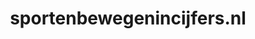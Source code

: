 ---
layout: post
title:  "sportenbewegenincijfers.nl"
internal_url:  "/data/sportenbewegenincijfers.nl.html"
categories: dutchgov
---